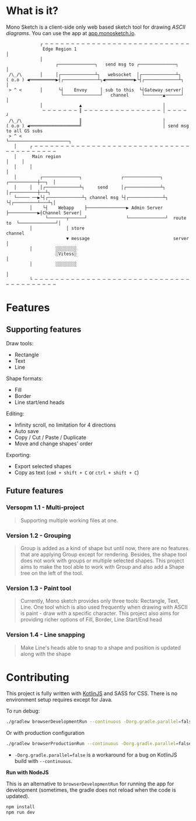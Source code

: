 # What is it?

Mono Sketch is a client-side only web based sketch tool for drawing *ASCII diagrams*. You can use
the app at [app.monosketch.io](https://app.monosketch.io/).

```
             ┌ ─ ─ ─ ─ ─ ─ ─ ─ ─ ─ ─ ─ ─ ─ ─ ─ ─ ─ ─ ─ ─ ─ ─ ─ ─ ─ ─ ─
              Edge Region 1                                           │
             │
                   ┌──────────────┐   send msg to ┌──────────────┐    │
 /\_/\       │     │┌─────────────┴┐   websocket  │┌─────────────┴┐
( o.o ) ◀══════════▶┤┌─────────────┴┐◀═══════════▶└┤┌─────────────┴┐  │
 > ^ <       │      └┤    Envoy     │ sub to this  └┤Gateway server│
                     └──────────────┘   channel     └───────▲──────┘  │
             │              ▲                               │
              ─ ─ ─ ─ ─ ─ ─ ║ ─ ─ ─ ─ ─ ─ ─ ─ ─ ─ ─ ─ ─ ─ ─ │ ─ ─ ─ ─ ┘
 /\_/\                      ║                               │
( o.o ) ◀═══════════════════╝                               │ send msg to all GS subs
 > ^ <                                                      └───────────────────────┐
   │     ┌ ─ ─ ─ ─ ─ ─ ─ ─ ─ ─ ─ ─ ─ ─ ─ ─ ─ ─ ─ ─ ─ ─ ─ ─ ─ ─ ─ ─ ─ ─ ─ ─ ─ ─ ─ ─ ─ ─ ─ ─
   │      Main region                                                               │     │
   │     │                                                                          │
   │         ┌──────────────┐               ┌──────────────┐            ┌───────────┼──┐  │
   │     │   │┌─────────────┴┐     send     │┌─────────────┴┐           │┌──────────┼──┴┐
   └───── ──▶└┤┌─────────────┴┐ channel msg └┤┌─────────────┴┐          └┤┌─────────┴───┴┐│
         │    └┤    Webapp    ├───────────────▶ Admin Server ├───────────▶┤Channel Server│
               └───────┬──────┘               └──────────────┘  route to  └──────────────┘│
         │             │ store                                  channel
                       ▼ message                                server                    │
         │         ░░░░░░░░
                   ░Vitess░                                                               │
         │         ░░░░░░░░
                                                                                          │
         └ ─ ─ ─ ─ ─ ─ ─ ─ ─ ─ ─ ─ ─ ─ ─ ─ ─ ─ ─ ─ ─ ─ ─ ─ ─ ─ ─ ─ ─ ─ ─ ─ ─ ─ ─ ─ ─ ─ ─ ─
```

# Features

## Supporting features

Draw tools:

- Rectangle
- Text
- Line

Shape formats:

- Fill
- Border
- Line start/end heads

Editing:

- Infinity scroll, no limitation for 4 directions
- Auto save
- Copy / Cut / Paste / Duplicate
- Move and change shapes' order

Exporting:

- Export selected shapes
- Copy as text (`cmd + shift + C` or `ctrl + shift + C`)

## Future features

### Versopm 1.1 - Multi-project

> Supporting multiple working files at one.

### Version 1.2 - Grouping

> Group is added as a kind of shape but until now, there are no features that are applying Group
> except for rendering. Besides, the shape tool does not work with groups or multiple selected
> shapes. This project aims to make the tool able to work with Group and also add a Shape tree on
> the left of the tool.
>

### Version 1.3 - Paint tool

> Currently, Mono sketch provides only three tools: Rectangle, Text, Line. One tool which is also
> used frequently when drawing with ASCII is paint - draw with a specific character. This project
> also aims for providing richer options of Fill, Border, Line Start/End head
>

### Version 1.4 - Line snapping

> Make Line's heads able to snap to a shape and position is updated along with the shape
>

# Contributing

This project is fully written with [KotlinJS](https://kotlinlang.org/docs/js-overview.html) and SASS
for CSS. There is no environment setup requires except for Java.

To run debug:

```bash
./gradlew browserDevelopmentRun --continuous -Dorg.gradle.parallel=false
```

Or with production configuration

```bash
./gradlew browserProductionRun --continuous -Dorg.gradle.parallel=false
```

* `-Dorg.gradle.parallel=false` is a workaround for a bug on KotlinJS build with `--continuous`.

**Run with NodeJS**

This is an alternative to `browserDevelopmentRun` for running the app for development (sometimes,
the gradle does not reload when the code is updated).

```bash
npm install
npm run dev
```
